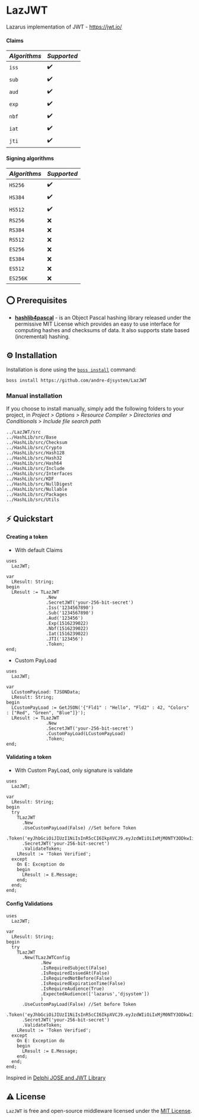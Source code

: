 # LazJWT
Lazarus  implementation of JWT - https://jwt.io/

#### Claims

| _Algorithms_ | _Supported_      | 
| -------------| -----------      |
|  `iss`       | ✔️               |
|  `sub`       | ✔️               |
|  `aud`       | ✔️               |
|  `exp`       | ✔️               |
|  `nbf`       | ✔️               |
|  `iat`       | ✔️               |
|  `jti`       | ✔️               |

#### Signing algorithms
| _Algorithms_ | _Supported_  | 
| -------------| -----------  |
|  `HS256`     | ✔️           |
|  `HS384`     | ✔️           |
|  `HS512`     | ✔️           |
|  `RS256`     | ❌           |
|  `RS384`     | ❌           |
|  `RS512`     | ❌           |
|  `ES256`     | ❌           |
|  `ES384`     | ❌           |
|  `ES512`     | ❌           |
|  `ES256K`    | ❌           |

## ⭕ Prerequisites
- [**hashlib4pascal**](https://github.com/andre-djsystem/hashlib4pascal) - is an Object Pascal hashing library released under the permissive MIT License which provides an easy to use interface for computing hashes and checksums of data. It also supports state based (incremental) hashing.

## ⚙️ Installation
Installation is done using the [`boss install`](https://github.com/HashLoad/boss) command:

``` sh
boss install https://github.com/andre-djsystem/LazJWT
```

### Manual installation
If you choose to install manually, simply add the following folders to your project, in *Project > Options > Resource Compiler > Directories and Conditionals > Include file search path*
```
../LazJWT/src
../HashLib/src/Base
../HashLib/src/Checksum
../HashLib/src/Crypto
../HashLib/src/Hash128
../HashLib/src/Hash32
../HashLib/src/Hash64
../HashLib/src/Include
../HashLib/src/Interfaces
../HashLib/src/KDF
../HashLib/src/NullDigest
../HashLib/src/Nullable
../HashLib/src/Packages
../HashLib/src/Utils
```

## ⚡️ Quickstart

#### Creating a token

- With default Claims

```delphi
uses
  LazJWT;
  
var
  LResult: String;
begin
  LResult := TLazJWT
               .New
               .SecretJWT('your-256-bit-secret')
               .Iss('1234567890')
               .Sub('1234567890')
               .Aud('123456')
               .Exp(1516239022)
               .Nbf(1516239022)
               .Iat(1516239022)
               .JTI('123456')
               .Token; 
end;   

```


- Custom PayLoad

```delphi
uses
  LazJWT;
  
var
  LCustomPayLoad: TJSONData;
  LResult: String;
begin
  LCustomPayLoad := GetJSON('{"Fld1" : "Hello", "Fld2" : 42, "Colors" : ["Red", "Green", "Blue"]}');
  LResult := TLazJWT
               .New
               .SecretJWT('your-256-bit-secret')
               .CustomPayLoad(LCustomPayLoad)
               .Token;
end;   

```

#### Validating a token

- With Custom PayLoad, only signature is validate

```delphi
uses
  LazJWT;
  
var
  LResult: String;
begin
  try
    TLazJWT
      .New
      .UseCustomPayLoad(False) //Set before Token
      .Token('eyJhbGciOiJIUzI1NiIsInR5cCI6IkpXVCJ9.eyJzdWIiOiIxMjM0NTY3ODkwIiwibmFtZSI6IkpvaG4gRG9lIiwiaWF0IjoxNTE2MjM5MDIyfQ.SflKxwRJSMeKKF2QT4fwpMeJf36POk6yJV_adQssw5c')
      .SecretJWT('your-256-bit-secret')
      .ValidateToken;
    LResult := 'Token Verified';
  except
    On E: Exception do
    begin
      LResult := E.Message;
    end;
  end;
end;  

```

#### Config Validations

```delphi
uses
  LazJWT;
  
var
  LResult: String;
begin
  try
    TLazJWT
      .New(TLazJWTConfig
             .New
             .IsRequiredSubject(False)
             .IsRequiredIssuedAt(False)
             .IsRequiredNotBefore(False)
             .IsRequiredExpirationTime(False)
             .IsRequireAudience(True)
             .ExpectedAudience(['lazarus','djsystem'])
             ) 
      .UseCustomPayLoad(False) //Set before Token
      .Token('eyJhbGciOiJIUzI1NiIsInR5cCI6IkpXVCJ9.eyJzdWIiOiIxMjM0NTY3ODkwIiwibmFtZSI6IkpvaG4gRG9lIiwiaWF0IjoxNTE2MjM5MDIyfQ.SflKxwRJSMeKKF2QT4fwpMeJf36POk6yJV_adQssw5c')
      .SecretJWT('your-256-bit-secret')
      .ValidateToken;
    LResult := 'Token Verified';
  except
    On E: Exception do
    begin
      LResult := E.Message;
    end;
  end;
end;  

```

Inspired in [Delphi JOSE and JWT Library](https://github.com/paolo-rossi/delphi-jose-jwt#delphi-jose-and-jwt-library)

## ⚠️ License
`LazJWT` is free and open-source middleware licensed under the [MIT License](https://github.com/andre-djsystem/LazJWT/blob/main/LICENSE).